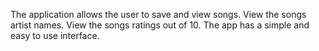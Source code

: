 The application allows the user to save and view songs.
View  the songs artist names.
View the songs ratings out of 10.
The app has a simple and easy to use interface.
